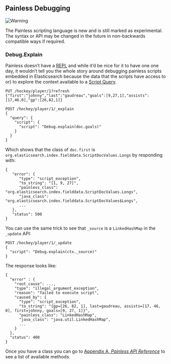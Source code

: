 ## Painless Debugging

![Warning](https://www.elastic.co/guide/en/elasticsearch/reference/current/images/icons/warning.png)

The Painless scripting language is new and is still marked as experimental. The syntax or API may be changed in the future in non-backwards compatible ways if required. 

### Debug.Explain

Painless doesn’t have a [REPL](https://en.wikipedia.org/wiki/Read%E2%80%93eval%E2%80%93print_loop) and while it’d be nice for it to have one one day, it wouldn’t tell you the whole story around debugging painless scripts embedded in Elasticsearch because the data that the scripts have access to or) to explore the context available to a [Script Query](query-dsl-script-query.html).
    
    
    PUT /hockey/player/1?refresh
    {"first":"johnny","last":"gaudreau","goals":[9,27,1],"assists":[17,46,0],"gp":[26,82,1]}
    
    POST /hockey/player/1/_explain
    {
      "query": {
        "script": {
          "script": "Debug.explain(doc.goals)"
        }
      }
    }

Which shows that the class of `doc.first` is `org.elasticsearch.index.fielddata.ScriptDocValues.Longs` by responding with:
    
    
    {
       "error": {
          "type": "script_exception",
          "to_string": "[1, 9, 27]",
          "painless_class": "org.elasticsearch.index.fielddata.ScriptDocValues.Longs",
          "java_class": "org.elasticsearch.index.fielddata.ScriptDocValues$Longs",
          ...
       },
       "status": 500
    }

You can use the same trick to see that `_source` is a `LinkedHashMap` in the `_update` API:
    
    
    POST /hockey/player/1/_update
    {
      "script": "Debug.explain(ctx._source)"
    }

The response looks like:
    
    
    {
      "error" : {
        "root_cause": ...,
        "type": "illegal_argument_exception",
        "reason": "failed to execute script",
        "caused_by": {
          "type": "script_exception",
          "to_string": "{gp=[26, 82, 1], last=gaudreau, assists=[17, 46, 0], first=johnny, goals=[9, 27, 1]}",
          "painless_class": "LinkedHashMap",
          "java_class": "java.util.LinkedHashMap",
          ...
        }
      },
      "status": 400
    }

Once you have a class you can go to [Appendix A, _Painless API Reference_](painless-api-reference.html) to see a list of available methods.
